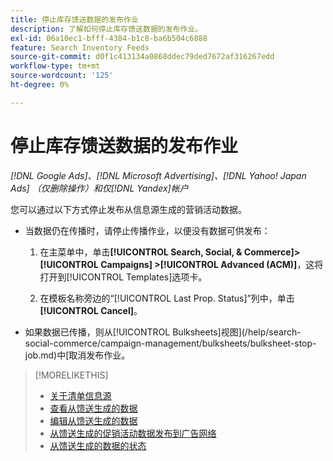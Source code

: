 ```yaml
---
title: 停止库存馈送数据的发布作业
description: 了解如何停止库存馈送数据的发布作业。
exl-id: 06a10ec1-bfff-4384-b1c8-ba6b504c6888
feature: Search Inventory Feeds
source-git-commit: d0f1c413134a0868ddec79ded7672af316267edd
workflow-type: tm+mt
source-wordcount: '125'
ht-degree: 0%

---
```


# 停止库存馈送数据的发布作业

*[!DNL Google Ads]、[!DNL Microsoft Advertising]、[!DNL Yahoo! Japan Ads] （仅删除操作）和仅[!DNL Yandex]帐户*

您可以通过以下方式停止发布从信息源生成的营销活动数据。

* 当数据仍在传播时，请停止传播作业，以便没有数据可供发布：

   1. 在主菜单中，单击&#x200B;**[!UICONTROL Search, Social, & Commerce]> [!UICONTROL Campaigns] >[!UICONTROL Advanced (ACM)]**，这将打开到[!UICONTROL Templates]选项卡。

   1. 在模板名称旁边的“[!UICONTROL Last Prop. Status]”列中，单击&#x200B;**[!UICONTROL Cancel]**。

* 如果数据已传播，则从[!UICONTROL Bulksheets]视图](/help/search-social-commerce/campaign-management/bulksheets/bulksheet-stop-job.md)中[取消发布作业。

>[!MORELIKETHIS]
>
>* [关于清单信息源](inventory-feeds-about.md)
>* [查看从馈送生成的数据](propagated-data-view.md)
>* [编辑从馈送生成的数据](propagated-data-edit.md)
>* [从馈送生成的促销活动数据发布到广告网络](propagated-data-post.md)
>* [从馈送生成的数据的状态](propagated-data-status.md)
